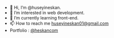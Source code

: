 - 👋 Hi, I’m @huseyineskan.
- 👀 I’m interested in web development.
- 🌱 I’m currently learning front-end.
- 📫 How to reach me huseyineskan01@gmail.com
- Portfolio : [@heskancom](https://instagram.com/heskancom)

<!---
huseyineskan/huseyineskan is a ✨ special ✨ repository because its `README.md` (this file) appears on your GitHub profile.
You can click the Preview link to take a look at your changes.
--->
